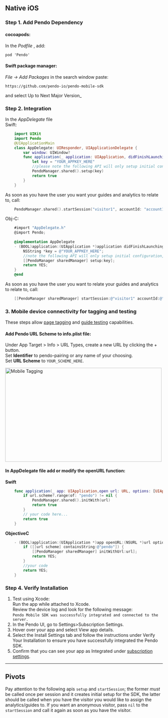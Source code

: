 ## Native iOS

### Step 1. Add Pendo Dependency
#### cocoapods:
In the _Podfile_ , add:

`pod 'Pendo'`

#### Swift package manager:
_File -> Add Packages_ in the search window paste:

`https://github.com/pendo-io/pendo-mobile-sdk`

and select Up to Next Major Version_

### Step 2. Integration
In the _AppDelegate_ file <br>
Swift:

```swift
    import UIKit
    import Pendo
    @UIApplicationMain
    class AppDelegate: UIResponder, UIApplicationDelegate {
        var window: UIWindow?
        func application(_ application: UIApplication, didFinishLaunchingWithOptions launchOptions: [UIApplication.LaunchOptionsKey: Any]?) -> Bool {
            let key = "YOUR_APPKEY_HERE"
            //please note the following API will only setup initial configuration, to start collect analytics use start session
            PendoManager.shared().setup(key)
            return true
        }
    }
```
As soon as you have the user you want your guides and analytics to relate to, call:

```swift
    PendoManager.shared().startSession("visitor1", accountId: "account1", visitorData:[], accountData: [])
```

Obj-C:
```objectivec
    #import "AppDelegate.h"
    @import Pendo;    
    
    @implementation AppDelegate
    - (BOOL)application:(UIApplication *)application didFinishLaunchingWithOptions:(NSDictionary *)launchOptions {
        NSString *key = @"YOUR_APPKEY_HERE";
        //note the following API will only setup initial configuration, to start collect analytics use start session
        [[PendoManager sharedManager] setup:key];
        return YES;
    }
    @end
```

As soon as you have the user you want to relate your guides and analytics to relate to, call:

```objectivec
    [[PendoManager sharedManager] startSession:@"visitor1" accountId:@"account1" visitorData:@{} accountData:@{}];
```

### 3. Mobile device connectivity for tagging and testing
These steps allow <a href="https://support.pendo.io/hc/en-us/articles/360033609651-Tagging-Mobile-Pages#HowtoTagaPage" target="_blank">page tagging</a>
and <a href="https://support.pendo.io/hc/en-us/articles/360033487792-Creating-a-Mobile-Guide#test-guide-on-device-0-6" target="_blank">guide testing</a> capabilities.

#### Add Pendo URL Scheme to **info.plist** file:

   Under App Target > Info > URL Types, create a new URL by clicking the + button.  
   Set **Identifier** to pendo-pairing or any name of your choosing.  
   Set **URL Scheme** to `YOUR_SCHEME_HERE`.

<img src="https://user-images.githubusercontent.com/56674958/144723345-15c54098-28db-414c-90da-ef4a5256ae6a.png" width="500" height="300" alt="Mobile Tagging">

#### In AppDelegate file add or modify the **openURL** function:
**Swift**
```swift
    func application(_ app: UIApplication,open url: URL, options: [UIApplication.OpenURLOptionsKey : Any] = [:]) -> Bool {
        if url.scheme?.range(of: "pendo") != nil {
            PendoManager.shared().initWith(url)
            return true
        }
        // your code here...
        return true
    }
```
**ObjectiveC**
```objectivec
    - (BOOL)application:(UIApplication *)app openURL:(NSURL *)url options:(NSDictionary<UIApplicationOpenURLOptionsKey,id> *)options{
        if ([[url scheme] containsString:@"pendo"]) {
            [[PendoManager sharedManager] initWithUrl:url];
            return YES;
        }
        //your code
        return YES;
    }
```
### Step 4. Verify Installation

1. Test using Xcode:  
Run the app while attached to Xcode.  
Review the device log and look for the following message:  
`Pendo Mobile SDK was successfully integrated and connected to the server.`
2. In the Pendo UI, go to Settings>Subscription Settings.
3. Hover over your app and select View app details.
4. Select the Install Settings tab and follow the instructions under Verify Your Installation to ensure you have successfully integrated the Pendo SDK.
5. Confirm that you can see your app as Integrated under <a href="https://app.pendo.io/admin" target="_blank">subscription settings</a>.

-------------

## Pivots
Pay attention to the following apis ``` setup ``` and ```startSession```; the former *must* be called once per session and it creates initial setup for the SDK, the latter should be called when you have the visitor you would like to assign the analytics/guides to. If you want an anonymous visitor, pass ```nil``` to the ```startSession``` and call it again as soon as you have the visitor. 


